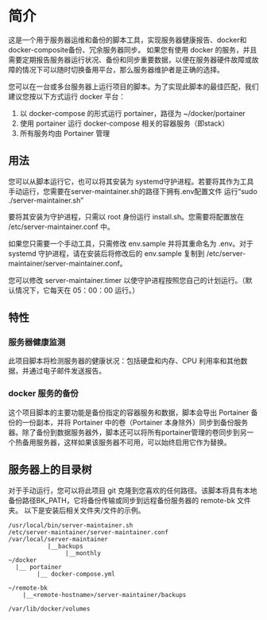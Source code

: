 # 简介
这是一个用于服务器运维和备份的脚本工具，实现服务器健康报告、docker和docker-composite备份、冗余服务器同步。
如果您有使用 docker 的服务，并且需要定期报告服务器运行状况、备份和同步重要数据，以便在服务器硬件故障或故障的情况下可以随时切换备用平台，那么服务器维护者是正确的选择。

您可以在一台或多台服务器上运行项目的脚本。为了实现此脚本的最佳匹配，我们建议您按以下方式运行 docker 平台：

1. 以 docker-compose 的形式运行 portainer，路径为 ~/docker/portainer
2. 使用 portainer 运行 docker-compose 相关的容器服务（即stack）
3. 所有服务均由 Portainer 管理

## 用法
您可以从脚本运行它，也可以将其安装为 systemd守护进程。若要将其作为工具手动运行，您需要在server-maintainer.sh的路径下拥有.env配置文件
运行“sudo ./server-maintainer.sh”

要将其安装为守护进程，只需以 root 身份运行 install.sh。您需要将配置放在 /etc/server-maintainer.conf 中。
 
如果您只需要一个手动工具，只需修改 env.sample 并将其重命名为 .env。对于 systemd 守护进程，请在安装后将修改后的 env.sample 复制到 /etc/server-maintainer/server-maintainer.conf。

您可以修改 server-maintainer.timer 以使守护进程按照您自己的计划运行。（默认情况下，它每天在 05：00：00 运行。）

## 特性

### 服务器健康监测
此项目脚本将检测服务器的健康状况：包括硬盘和内存、CPU 利用率和其他数据，并通过电子邮件发送报告。

### docker 服务的备份
这个项目脚本的主要功能是备份指定的容器服务和数据，脚本会导出 Portainer 备份的一份副本，并将 Portainer 中的卷（Portainer 本身除外）同步到备份服务器。除了备份到数据服务器外，脚本还可以将所有portainer管理的卷同步到另一个热备用服务器，这样如果该服务器不可用，可以始终启用它作为替换。

## 服务器上的目录树

对于手动运行，您可以将此项目 git 克隆到您喜欢的任何路径。该脚本将具有本地备份路径BK_PATH，它将备份传输或同步到远程备份服务器的 remote-bk 文件夹。
以下是安装后相关文件夹/文件的示例。

```
/usr/local/bin/server-maintainer.sh
/etc/server-maintainer/server-maintainer.conf
/var/local/server-maintainer
		   |__backups
		        |__monthly
~/docker
  |__ portainer
        |__ docker-compose.yml

~/remote-bk
    |__<remote-hostname>/server-maintainer/backups

/var/lib/docker/volumes

```
